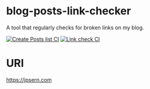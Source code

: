 # blog-posts-link-checker
A tool that regularly checks for broken links on my blog.

[![Create Posts list CI](https://github.com/Jpsern/blog-posts-link-checker/actions/workflows/posts-list.yml/badge.svg)](https://github.com/Jpsern/blog-posts-link-checker/actions/workflows/posts-list.yml)
[![Link check CI](https://github.com/Jpsern/blog-posts-link-checker/actions/workflows/link-check.yml/badge.svg)](https://github.com/Jpsern/blog-posts-link-checker/actions/workflows/link-check.yml)


# URI
https://jpsern.com
